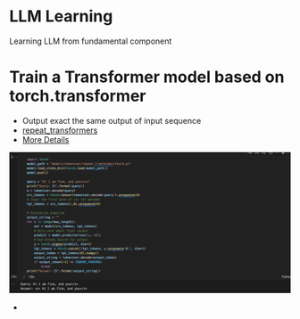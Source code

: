 # LLM Learning

Learning LLM from fundamental component

# Train a Transformer model based on torch.transformer

- Output exact the same output of input sequence
- [repeat_transformers](repeat_transformers)
- [More Details](repeat_transformers/README.md)

![Output exact the same output of input sequence](assets/repeat_llm_sample.png)

-
